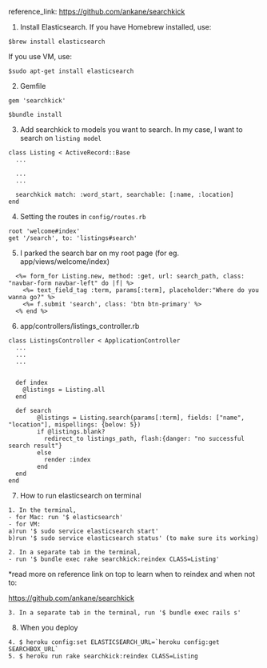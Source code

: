 reference_link: https://github.com/ankane/searchkick


1) Install Elasticsearch. 
If you have Homebrew installed, use:

```
$brew install elasticsearch
```
If you use VM, use:
```
$sudo apt-get install elasticsearch
```

2) Gemfile

```
gem 'searchkick'

$bundle install

```

3) Add searchkick to models you want to search.
In my case, I want to search on `listing model`
```
class Listing < ActiveRecord::Base
  ...

  ...
  ...

  searchkick match: :word_start, searchable: [:name, :location]
end
```

4) Setting the routes in `config/routes.rb`

```
root 'welcome#index'
get '/search', to: 'listings#search'
```



5) I parked the search bar on my root page (for eg. app/views/welcome/index)
```
  <%= form_for Listing.new, method: :get, url: search_path, class: "navbar-form navbar-left" do |f| %>
    <%= text_field_tag :term, params[:term], placeholder:"Where do you wanna go?" %>
    <%= f.submit 'search', class: 'btn btn-primary' %>
  <% end %>
```

6) app/controllers/listings_controller.rb
```
class ListingsController < ApplicationController
  ...
  ...
  ...


  def index
    @listings = Listing.all
  end

  def search
        @listings = Listing.search(params[:term], fields: ["name", "location"], mispellings: {below: 5})
        if @listings.blank?
          redirect_to listings_path, flash:{danger: "no successful search result"}
        else
          render :index
        end
  end
end
```



7) How to run elasticsearch on terminal
```
1. In the terminal, 
- for Mac: run '$ elasticsearch'
- for VM: 
a)run '$ sudo service elasticsearch start'
b)run '$ sudo service elasticsearch status' (to make sure its working)

2. In a separate tab in the terminal, 
- run '$ bundle exec rake searchkick:reindex CLASS=Listing'
```
*read more on reference link on top to learn when to reindex and when not to:

https://github.com/ankane/searchkick

```
3. In a separate tab in the terminal, run '$ bundle exec rails s'
```

8) When you deploy
```
4. $ heroku config:set ELASTICSEARCH_URL=`heroku config:get SEARCHBOX_URL`
5. $ heroku run rake searchkick:reindex CLASS=Listing

```
